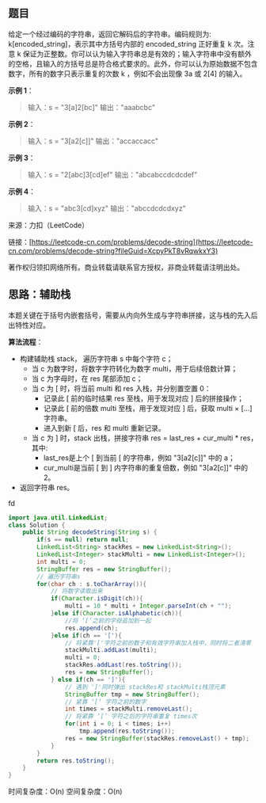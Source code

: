 ## 题目

给定一个经过编码的字符串，返回它解码后的字符串。编码规则为: k[encoded_string]，表示其中方括号内部的 encoded_string 正好重复 k 次。注意 k 保证为正整数。你可以认为输入字符串总是有效的；输入字符串中没有额外的空格，且输入的方括号总是符合格式要求的。此外，你可以认为原始数据不包含数字，所有的数字只表示重复的次数 k ，例如不会出现像 3a 或 2[4] 的输入。

**示例 1**：

>输入：s = "3[a]2[bc]"
>输出："aaabcbc"

**示例 2**：

>输入：s = "3[a2[c]]"
>输出："accaccacc"

**示例 3**：

>输入：s = "2[abc]3[cd]ef"
>输出："abcabccdcdcdef"

**示例 4**：

>输入：s = "abc3[cd]xyz"
>输出："abccdcdcdxyz"

来源：力扣（LeetCode）

链接：[https://leetcode-cn.com/problems/decode-string](https://leetcode-cn.com/problems/decode-string?fileGuid=XcpyPkT8vRqwkxY3)

著作权归领扣网络所有。商业转载请联系官方授权，非商业转载请注明出处。

## 思路：辅助栈

本题关键在于括号内嵌套括号，需要从内向外生成与字符串拼接，这与栈的先入后出特性对应。

**算法流程**：

* 构建辅助栈 stack， 遍历字符串 s 中每个字符 c；
    * 当 c 为数字时，将数字字符转化为数字 multi，用于后续倍数计算；
    * 当 c 为字母时，在 res 尾部添加 c；
    * 当 c 为 [ 时，将当前 multi 和 res 入栈，并分别置空置 0：
        * 记录此 [ 前的临时结果 res 至栈，用于发现对应 ] 后的拼接操作；
        * 记录此 [ 前的倍数 multi 至栈，用于发现对应 ] 后，获取 multi × [...] 字符串。
        * 进入到新 [ 后，res 和 multi 重新记录。
    * 当 c 为 ] 时，stack 出栈，拼接字符串 res = last_res + cur_multi * res，其中:
        * last_res是上个 [ 到当前 [ 的字符串，例如 "3[a2[c]]" 中的 a；
        * cur_multi是当前 [ 到 ] 内字符串的重复倍数，例如 "3[a2[c]]" 中的 2。
* 返回字符串 res。

fd

```java
import java.util.LinkedList;
class Solution {
    public String decodeString(String s) {
        if(s == null) return null;
        LinkedList<String> stackRes = new LinkedList<String>();
        LinkedList<Integer> stackMulti = new LinkedList<Integer>();
        int multi = 0;
        StringBuffer res = new StringBuffer();
        // 遍历字符串s
        for(char ch : s.toCharArray()){
            // 将数字读取出来
            if(Character.isDigit(ch)){
                multi = 10 * multi + Integer.parseInt(ch + "");
            }else if(Character.isAlphabetic(ch)){
                //将 ‘[’之前的字母追加到一起
                res.append(ch);
            }else if(ch == '['){
                // 将紧靠'['字符之前的数子和有效字符串加入栈中，同时将二者清零
                stackMulti.addLast(multi);
                multi = 0;
                stackRes.addLast(res.toString());
                res = new StringBuffer();
            } else if(ch == ']'){
                // 遇到 ']'同时弹出 stackRes和 stackMulti栈顶元素
                StringBuffer tmp = new StringBuffer();
                // 紧靠 ‘[’ 字符之前的数字
                int times = stackMulti.removeLast();
                // 将紧靠 ‘[’ 字符之后的字符串重复 times次
                for(int i = 0; i < times; i++)
                    tmp.append(res.toString());
                res = new StringBuffer(stackRes.removeLast() + tmp);
            }
        }
        return res.toString();
    }
}
```
时间复杂度：O(n)
空间复杂度：O(n)

